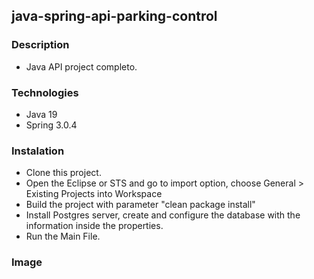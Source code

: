 ## java-spring-api-parking-control

### Description

- Java API project completo.

### Technologies

- Java 19
- Spring 3.0.4

### Instalation

- Clone this project.
- Open the Eclipse or STS and go to import option, choose General > Existing Projects into Workspace
- Build the project with parameter "clean package install"
- Install Postgres server, create and configure the database with the information inside the properties.
- Run the Main File.



### Image

<p align="center">
  <img src="">
</p>

